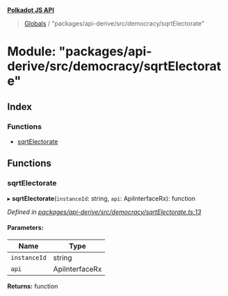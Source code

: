 **[Polkadot JS API](../README.md)**

> [Globals](../globals.md) / "packages/api-derive/src/democracy/sqrtElectorate"

# Module: "packages/api-derive/src/democracy/sqrtElectorate"

## Index

### Functions

* [sqrtElectorate](_packages_api_derive_src_democracy_sqrtelectorate_.md#sqrtelectorate)

## Functions

### sqrtElectorate

▸ **sqrtElectorate**(`instanceId`: string, `api`: ApiInterfaceRx): function

*Defined in [packages/api-derive/src/democracy/sqrtElectorate.ts:13](https://github.com/polkadot-js/api/blob/cc926596e/packages/api-derive/src/democracy/sqrtElectorate.ts#L13)*

#### Parameters:

Name | Type |
------ | ------ |
`instanceId` | string |
`api` | ApiInterfaceRx |

**Returns:** function

